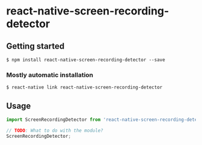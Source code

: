 # react-native-screen-recording-detector

## Getting started

`$ npm install react-native-screen-recording-detector --save`

### Mostly automatic installation

`$ react-native link react-native-screen-recording-detector`

## Usage
```javascript
import ScreenRecordingDetector from 'react-native-screen-recording-detector';

// TODO: What to do with the module?
ScreenRecordingDetector;
```
